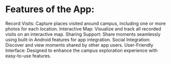 # Features of the App:
Record Visits: Capture places visited around campus, including one or more photos for each location.
Interactive Map: Visualize and track all recorded visits on an interactive map.
Sharing Support: Share moments seamlessly using built-in Android features for app integration.
Social Integration: Discover and view moments shared by other app users.
User-Friendly Interface: Designed to enhance the campus exploration experience with easy-to-use features.
